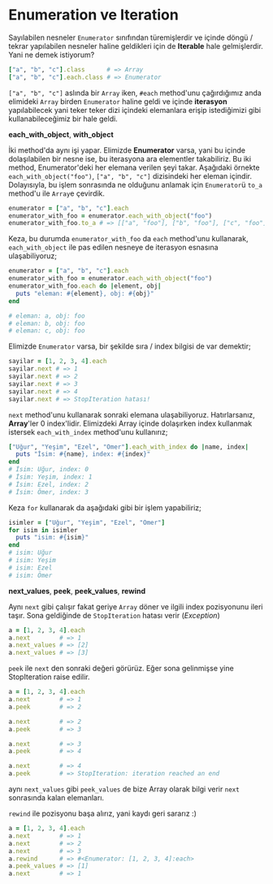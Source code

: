 # Enumeration ve Iteration

Sayılabilen nesneler `Enumerator` sınıfından türemişlerdir ve içinde döngü / tekrar yapılabilen nesneler haline geldikleri için de **Iterable** hale gelmişlerdir. Yani ne demek istiyorum?

```ruby
["a", "b", "c"].class      # => Array
["a", "b", "c"].each.class # => Enumerator
```

`["a", "b", "c"]` aslında bir `Array` iken, `#each` method'unu çağırdığımız anda elimideki `Array` birden `Enumerator` haline geldi ve içinde **iterasyon** yapılabilecek yani teker teker dizi içindeki elemanlara erişip istediğimizi gibi kullanabileceğimiz bir hale geldi.

**each_with_object**, **with_object**

İki method'da aynı işi yapar. Elimizde **Enumerator** varsa, yani bu içinde dolaşılabilen bir nesne ise, bu iterasyona ara elementler takabiliriz. Bu iki method, Enumerator'deki her elemana verilen şeyi takar. Aşağıdaki örnekte `each_with_object("foo")`, `["a", "b", "c"]` dizisindeki her eleman içindir. Dolayısıyla, bu işlem sonrasında ne olduğunu anlamak için `Enumerator`ü `to_a` method'u ile `Array`e çevirdik.

```ruby
enumerator = ["a", "b", "c"].each
enumerator_with_foo = enumerator.each_with_object("foo")
enumerator_with_foo.to_a # => [["a", "foo"], ["b", "foo"], ["c", "foo"]]
```

Keza, bu durumda `enumerator_with_foo` da `each` method'unu kullanarak, `each_with_object` ile pas edilen nesneye de iterasyon esnasına ulaşabiliyoruz;

```ruby
enumerator = ["a", "b", "c"].each
enumerator_with_foo = enumerator.each_with_object("foo")
enumerator_with_foo.each do |element, obj|
  puts "eleman: #{element}, obj: #{obj}"
end

# eleman: a, obj: foo
# eleman: b, obj: foo
# eleman: c, obj: foo
```

Elimizde `Enumerator` varsa, bir şekilde sıra / index bilgisi de var demektir;

```ruby
sayilar = [1, 2, 3, 4].each
sayilar.next # => 1
sayilar.next # => 2
sayilar.next # => 3
sayilar.next # => 4
sayilar.next # => StopIteration hatası!
```

`next` method'unu kullanarak sonraki elemana ulaşabiliyoruz. Hatırlarsanız, **Array**'ler 0 index'lidir. Elimizdeki Array içinde dolaşırken index kullanmak istersek `each_with_index` method'unu kullanırız;

```ruby
["Uğur", "Yeşim", "Ezel", "Ömer"].each_with_index do |name, index|
  puts "İsim: #{name}, index: #{index}"
end
# İsim: Uğur, index: 0
# İsim: Yeşim, index: 1
# İsim: Ezel, index: 2
# İsim: Ömer, index: 3
```

Keza `for` kullanarak da aşağıdaki gibi bir işlem yapabiliriz;

```ruby
isimler = ["Uğur", "Yeşim", "Ezel", "Ömer"]
for isim in isimler
  puts "isim: #{isim}"
end
# isim: Uğur
# isim: Yeşim
# isim: Ezel
# isim: Ömer
```

**next_values**, **peek**, **peek_values**, **rewind**

Aynı `next` gibi çalışır fakat geriye `Array` döner ve ilgili index pozisyonunu ileri taşır. Sona geldiğinde de `StopIteration` hatası verir (*Exception*)

```ruby
a = [1, 2, 3, 4].each
a.next        # => 1
a.next_values # => [2]
a.next_values # => [3]
```

`peek` ile `next` den sonraki değeri görürüz. Eğer sona gelinmişse yine StopIteration raise edilir.

```ruby
a = [1, 2, 3, 4].each
a.next        # => 1
a.peek        # => 2

a.next        # => 2
a.peek        # => 3

a.next        # => 3
a.peek        # => 4

a.next        # => 4
a.peek        # => StopIteration: iteration reached an end
```

aynı `next_values` gibi `peek_values` de bize Array olarak bilgi verir `next` sonrasında kalan elemanları.

`rewind` ile pozisyonu başa alırız, yani kaydı geri sararız :)

```ruby
a = [1, 2, 3, 4].each
a.next        # => 1
a.next        # => 2
a.next        # => 3
a.rewind      # => #<Enumerator: [1, 2, 3, 4]:each>
a.peek_values # => [1]
a.next        # => 1
```
